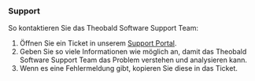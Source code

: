 ### Support

So kontaktieren Sie das Theobald Software Support Team:

1. Öffnen Sie ein Ticket in unserem [Support Portal](https://support.theobald-software.com).
2. Geben Sie so viele Informationen wie möglich an, damit das Theobald Software Support Team das Problem verstehen und analysieren kann.
3. Wenn es eine Fehlermeldung gibt, kopieren Sie diese in das Ticket.